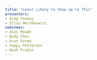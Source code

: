 ```yaml
---
title: "Least Likely to Show up to This"
presenters:
- Greg Yauney
- Ellis Hershkowitz
nominees:
- Alec Meade
- Andy Chen
- Arun Varma
- Kappi Patterson
- Noah Fradin
---
```

